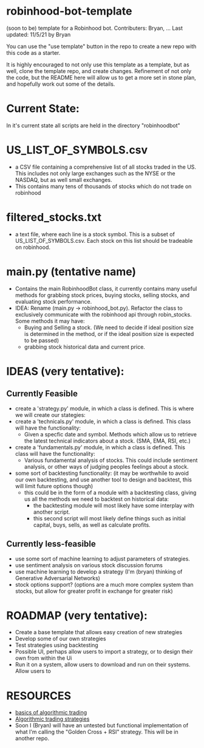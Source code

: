 # robinhood-bot-template
(soon to be) template for a Robinhood bot.
Contributers: Bryan, ...
Last updated: 11/5/21 by Bryan

You can use the "use template" button in the repo to create a new repo with this code as a starter.

It is highly encouraged to not only use this template as a template, but as well, clone the template repo, and create changes. Refinement of not only the code, but the README here will allow us to get a more
set in stone plan, and hopefully work out some of the details.

# Current State:

In it's current state all scripts are held in the directory "robinhoodbot"

# US_LIST_OF_SYMBOLS.csv
- a CSV file containing a comprehensive list of all stocks traded in the US. This includes not only large exchanges such as the NYSE or the NASDAQ, but as well small exchanges.
- This contains many tens of thousands of stocks which do not trade on robinhood

# filtered_stocks.txt
- a text file, where each line is a stock symbol. This is a subset of US_LIST_OF_SYMBOLS.csv. Each stock on this list should be tradeable on robinhood.

# main.py (tentative name)
- Contains the main RobinhoodBot class, it currently contains many useful methods for grabbing stock prices, buying stocks, selling stocks, and evaluating stock performance.
- IDEA: Rename (main.py -> robinhood_bot.py). Refactor the class to exclusively communicate with the robinhood api through robin_stocks. Some methods it may have:
  - Buying and Selling a stock. (We need to decide if ideal position size is determined in the method, or if the ideal position size is expected to be passed)
  - grabbing stock historical data and current price.
  
# IDEAS (very tentative):

## Currently Feasible
- create a 'strategy.py' module, in which a class is defined. This is where we will create our stategies:
- create a 'technicals.py' module, in which a class is defined. This class will have the functionality:
  - Given a specfic date and symbol. Methods which allow us to retrieve the latest technical indicators about a stock. (SMA, EMA, RSI, etc.)
- create a 'fundamentals.py' module, in which a class is defined. This class will have the functionality:
  - Various fundamental analysis of stocks. This could include sentiment analysis, or other ways of judging peoples feelings about a stock.
- some sort of backtesting functionality: (it may be worthwhile to avoid our own backtesting, and use another tool to design and backtest, this will limit future options though)
  - this could be in the form of a module with a backtesting class, giving us all the methods we need to backtest on historical data:
    - the backtesting module will most likely have some interplay with another script. 
    - this second script will most likely define things such as initial capital, buys, sells, as well as calculate profits.
    
## Currently less-feasible
- use some sort of machine learning to adjust parameters of strategies.
- use sentiment analysis on various stock discussion forums
- use machine learning to develop a strategy (I'm (bryan) thinking of Generative Adversarial Networks)
- stock options support? (options are a much more complex system than stocks, but allow for greater profit in exchange for greater risk)
    
# ROADMAP (very tentative):
  - Create a base template that allows easy creation of new strategies
  - Develop some of our own strategies
  - Test strategies using backtesting
  - Possible UI, perhaps allow users to import a strategy, or to design their own from within the Ui
  - Run it on a system, allow users to download and run on their systems. Allow users to 
  
 # RESOURCES
 - [basics of algorithmic trading](https://www.investopedia.com/articles/active-trading/101014/basics-algorithmic-trading-concepts-and-examples.asp)
 -  [Algorithmic trading strategies](https://www.youtube.com/watch?v=5iuF42s6zNo)
 - Soon I (Bryan) will have an untested but functional implementation of what I'm calling the "Golden Cross + RSI" strategy. This will be in another repo.
 

